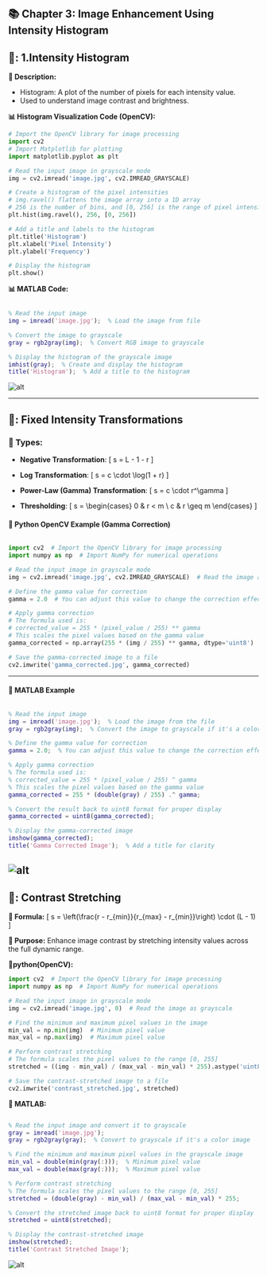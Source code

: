 
## 📚 Chapter 3: Image Enhancement Using Intensity Histogram

## 🔸: 1.Intensity Histogram

**📖 Description:**

- Histogram: A plot of the number of pixels for each intensity value.
- Used to understand image contrast and brightness.


**📊 Histogram Visualization Code (OpenCV):**
```python
# Import the OpenCV library for image processing
import cv2  
# Import Matplotlib for plotting
import matplotlib.pyplot as plt  

# Read the input image in grayscale mode
img = cv2.imread('image.jpg', cv2.IMREAD_GRAYSCALE)

# Create a histogram of the pixel intensities
# img.ravel() flattens the image array into a 1D array
# 256 is the number of bins, and [0, 256] is the range of pixel intensity values
plt.hist(img.ravel(), 256, [0, 256])

# Add a title and labels to the histogram
plt.title('Histogram')
plt.xlabel('Pixel Intensity')
plt.ylabel('Frequency')

# Display the histogram
plt.show()
```

**📊 MATLAB Code:**
```matlab

% Read the input image
img = imread('image.jpg');  % Load the image from file

% Convert the image to grayscale
gray = rgb2gray(img);  % Convert RGB image to grayscale

% Display the histogram of the grayscale image
imhist(gray);  % Create and display the histogram
title('Histogram');  % Add a title to the histogram

```
![alt](photo/Low-Contrast-Image.png)

---

## 🔸: Fixed Intensity Transformations

### 📘 Types:

- **Negative Transformation**:
  \[ s = L - 1 - r \]

- **Log Transformation**:
  \[ s = c \cdot \log(1 + r) \]

- **Power-Law (Gamma) Transformation**:
  \[ s = c \cdot r^\gamma \]

- **Thresholding**:
  \[ s =
  \begin{cases}
  0 & r < m \\
  c & r \geq m
  \end{cases}
  \]

#### 🐍 Python OpenCV Example (Gamma Correction)

```python

import cv2  # Import the OpenCV library for image processing
import numpy as np  # Import NumPy for numerical operations

# Read the input image in grayscale mode
img = cv2.imread('image.jpg', cv2.IMREAD_GRAYSCALE)  # Read the image as grayscale

# Define the gamma value for correction
gamma = 2.0  # You can adjust this value to change the correction effect

# Apply gamma correction
# The formula used is:
# corrected_value = 255 * (pixel_value / 255) ** gamma
# This scales the pixel values based on the gamma value
gamma_corrected = np.array(255 * (img / 255) ** gamma, dtype='uint8')

# Save the gamma-corrected image to a file
cv2.imwrite('gamma_corrected.jpg', gamma_corrected)

```
---
#### 🧠 MATLAB Example
```matlab

% Read the input image
img = imread('image.jpg');  % Load the image from the file
gray = rgb2gray(img);  % Convert the image to grayscale if it's a color image

% Define the gamma value for correction
gamma = 2.0;  % You can adjust this value to change the correction effect

% Apply gamma correction
% The formula used is:
% corrected_value = 255 * (pixel_value / 255) ^ gamma
% This scales the pixel values based on the gamma value
gamma_corrected = 255 * (double(gray) / 255) .^ gamma;

% Convert the result back to uint8 format for proper display
gamma_corrected = uint8(gamma_corrected);

% Display the gamma-corrected image
imshow(gamma_corrected);
title('Gamma Corrected Image');  % Add a title for clarity
```
![alt](photo/gamma_correction.png)
---

## 🔸: Contrast Stretching

**🧮 Formula:**
\[ s = \left(\frac{r - r_{min}}{r_{max} - r_{min}}\right) \cdot (L - 1) \]

**📌 Purpose:** Enhance image contrast by stretching intensity values across the full dynamic range.

**🧪python(OpenCV):**
```python
import cv2  # Import the OpenCV library for image processing
import numpy as np  # Import NumPy for numerical operations

# Read the input image in grayscale mode
img = cv2.imread('image.jpg', 0)  # Read the image as grayscale

# Find the minimum and maximum pixel values in the image
min_val = np.min(img)  # Minimum pixel value
max_val = np.max(img)  # Maximum pixel value

# Perform contrast stretching
# The formula scales the pixel values to the range [0, 255]
stretched = ((img - min_val) / (max_val - min_val) * 255).astype('uint8')

# Save the contrast-stretched image to a file
cv2.imwrite('contrast_stretched.jpg', stretched)
```

**🧪 MATLAB:**
```matlab

% Read the input image and convert it to grayscale
gray = imread('image.jpg');
gray = rgb2gray(gray);  % Convert to grayscale if it's a color image

% Find the minimum and maximum pixel values in the grayscale image
min_val = double(min(gray(:)));  % Minimum pixel value
max_val = double(max(gray(:)));  % Maximum pixel value

% Perform contrast stretching
% The formula scales the pixel values to the range [0, 255]
stretched = (double(gray) - min_val) / (max_val - min_val) * 255;

% Convert the stretched image back to uint8 format for proper display
stretched = uint8(stretched);

% Display the contrast-stretched image
imshow(stretched);
title('Contrast Stretched Image');

```
![alt](photo/Contrast%20Stretching.png)